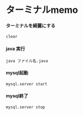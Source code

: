 # ターミナルmemo

#### ターミナルを綺麗にする
```
clear
```

#### java 実行
```
java ファイル名.java
```

#### mysql起動
```
mysql.server start
```

#### mysql終了
```
mysql.server stop
```

